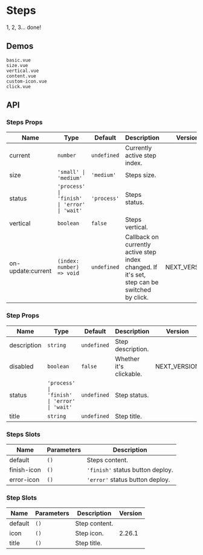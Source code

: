 # Steps

<!--single-column-->

1, 2, 3... done!

## Demos

```demo
basic.vue
size.vue
vertical.vue
content.vue
custom-icon.vue
click.vue
```

## API

### Steps Props

| Name | Type | Default | Description | Version |
| --- | --- | --- | --- | --- |
| current | `number` | `undefined` | Currently active step index. |  |
| size | `'small' \| 'medium'` | `'medium'` | Steps size. |  |
| status | `'process' \| 'finish' \| 'error' \| 'wait'` | `'process'` | Steps status. |  |
| vertical | `boolean` | `false` | Steps vertical. |  |
| on-update:current | `(index: number) => void` | `undefined` | Callback on currently active step index changed. If it's set, step can be switched by click. | NEXT_VERSION |

### Step Props

| Name | Type | Default | Description | Version |
| --- | --- | --- | --- | --- |
| description | `string` | `undefined` | Step description. |  |
| disabled | `boolean` | `false` | Whether it's clickable. | NEXT_VERSION |
| status | `'process' \| 'finish' \| 'error' \| 'wait'` | `undefined` | Step status. |  |
| title | `string` | `undefined` | Step title. |  |

### Steps Slots

| Name        | Parameters | Description                      |
| ----------- | ---------- | -------------------------------- |
| default     | `()`       | Steps content.                   |
| finish-icon | `()`       | `'finish'` status button deploy. |
| error-icon  | `()`       | `'error'` status button deploy.  |

### Step Slots

| Name    | Parameters | Description   | Version |
| ------- | ---------- | ------------- | ------- |
| default | `()`       | Step content. |         |
| icon    | `()`       | Step icon.    | 2.26.1  |
| title   | `()`       | Step title.   |         |
